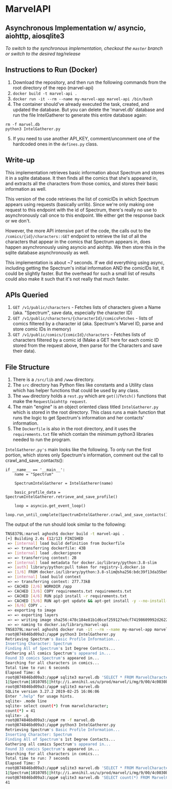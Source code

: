 # MarvelAPI 
## Asynchronous Implementation w/ asyncio, aiohttp, aiosqlite3
*To switch to the synchronous implementation, checkout the `master` branch or switch to the desired tag/release*

## Instructions to Run (Docker)
1. Download the repository, and then run the following commands from the root directory of the repo (marvel-api)
2. `docker build -t marvel-api .`
3. `docker run -it --rm --name my-marvel-app marvel-api /bin/bash`
4. The container should've already executed the task, created, and updated the database. But you can delete the 'marvel.db' database and run the file IntelGatherer to generate this entire database again:

```
rm -f marvel.db
python3 IntelGatherer.py
```
5. If you need to use another API_KEY, comment/uncomment one of the hardcoded ones in the `defines.py` class.

## Write-up
This implementation retrieves basic information about Spectrum and stores it in a sqlite database. It then finds all the comics that she's appeared in, and extracts all the characters from those comics, and stores their basic information as well.

This version of the code retrieves the list of comicIDs in which Spectrum appears using requests (basically urrlib). Since we're only making one request to this endpoint with the id of Spectrum, there's really no use to asynchronously call once to this endpoint. We either get the response back or we don't. 

However, the more API intensive part of the code, the calls out to the `/comics/{id}/characters::GET` endpoint to retrieve the list of all the characters that appear in the comics that Spectrum appears in, does happen asynchronously using asyncio and aiohttp. We then store this in the sqlite database asynchronously as well.

This implementation is about ~7 seconds. If we did everything using async, including getting the Spectrum's initial information AND the comicIDs list, it could be slightly faster. But the overhead for such a small list of results could also make it such that it's not really that much faster.

## APIs Queried
1. `GET /v1/public/characters` - Fetches lists of characters given a Name (aka. "Spectrum", save data, especially the character ID)
2. `GET /v1/public/characters/{characterId}/comicsFetches` - lists of comics filtered by a character id (aka. Spectrum's Marvel ID, parse and store comic IDs in memory)
3. `GET /v1/public/comics/{comicId}/characters` - Fetches lists of characters filtered by a comic id (Make a GET here for each comic ID stored from the request above, then parse for the Characters and save their data).

## File Structure
1. There is a `/src/lib` and `/www` directory. 
2. The `src` directory has Python files like constants and a Utility class which has helper functions that could be used by any class. 
3. The `www` directory holds a `rest.py` which are `get()`/`fetch()` functions that make the `Request`/`aiohttp request`. 
4. The main "engine" is an object oriented class titled `IntelGatherer.py` which is stored in the root directory. This class runs a main function that runs the logic to get Spectrum's information and her contacts' information. 
5. The `Dockerfile` is also in the root directory, and it uses the `requirements.txt` file which contain the minimum python3 libraries needed to run the program.

`IntelGatherer.py's` main looks like the following. To only run the first portion, which stores only Spectrum's information, comment out the call to crawl_and_save_contacts():
```
if __name__ == '__main__':
    name = "Spectrum"

    SpectrumIntelGatherer = IntelGatherer(name)

    basic_profile_data = SpectrumIntelGatherer.retrieve_and_save_profile()

    loop = asyncio.get_event_loop()
    loop.run_until_complete(SpectrumIntelGatherer.crawl_and_save_contacts())
```

The output of the run should look similar to the following:

```Bash
TNS8379L:marvel aghosh$ docker build -t marvel-api .
[+] Building 2.4s (12/12) FINISHED                                                                                     
 => [internal] load build definition from Dockerfile                                                              0.0s
 => => transferring dockerfile: 43B                                                                               0.0s
 => [internal] load .dockerignore                                                                                 0.0s
 => => transferring context: 2B                                                                                   0.0s
 => [internal] load metadata for docker.io/library/python:3.8-slim                                                0.8s
 => [auth] library/python:pull token for registry-1.docker.io                                                     0.0s
 => [1/6] FROM docker.io/library/python:3.8-slim@sha256:bdc39f13da35be9a8e592f8f49d12a4552ffd3e90b1fb866f7ab628f  0.0s
 => [internal] load build context                                                                                 0.3s
 => => transferring context: 277.73kB                                                                             0.3s
 => CACHED [2/6] WORKDIR /app                                                                                     0.0s
 => CACHED [3/6] COPY requirements.txt requirements.txt                                                           0.0s
 => CACHED [4/6] RUN pip3 install -r requirements.txt                                                             0.0s
 => CACHED [5/6] RUN apt-get update && apt-get install -y --no-install-recommends                                 0.0s
 => [6/6] COPY . .                                                                                                0.8s
 => exporting to image                                                                                            0.4s
 => => exporting layers                                                                                           0.3s
 => => writing image sha256:478c184e81b1d6cef259127edcf74198609992d2622ae802e9cfb7c459e69326                      0.0s
 => => naming to docker.io/library/marvel-api                                                                     0.0s
TNS8379L:marvel aghosh$ docker run -it --rm --name my-marvel-app marvel-api /bin/bash
root@874846bd09a3:/app# python3 IntelGatherer.py 
Retrieving Spectrum's Basic Profile Information...
Inserting Character: Spectrum
Finding All of Spectrum's 1st Degree Contacts...
Gathering all comics Spectrum's appeared in...
Found 33 comics Spectrum's appeared in...
Searching for all characters in comics...
Total time to run: 6 seconds
Elapsed Time: 6
root@874846bd09a3:/app# sqlite3 marvel.db 'SELECT * FROM MarvelCharacter WHERE name="Spectrum";'
1|Spectrum|1010705||http://i.annihil.us/u/prod/marvel/i/mg/9/00/4c0030bee8c86.jpg|1618195093.64277
root@874846bd09a3:/app# sqlite3 marvel.db 
SQLite version 3.27.2 2019-02-25 16:06:06
Enter ".help" for usage hints.
sqlite> .mode line
sqlite> select count(*) from marvelcharacter;
count(*) = 41
sqlite> .q
root@874846bd09a3:/app# rm -f marvel.db 
root@874846bd09a3:/app# python3 IntelGatherer.py 
Retrieving Spectrum's Basic Profile Information...
Inserting Character: Spectrum
Finding All of Spectrum's 1st Degree Contacts...
Gathering all comics Spectrum's appeared in...
Found 33 comics Spectrum's appeared in...
Searching for all characters in comics...
Total time to run: 7 seconds
Elapsed Time: 7
root@874846bd09a3:/app# sqlite3 marvel.db 'SELECT * FROM MarvelCharacter WHERE name="Spectrum";'
1|Spectrum|1010705||http://i.annihil.us/u/prod/marvel/i/mg/9/00/4c0030bee8c86.jpg|1618260229.38791
root@874846bd09a3:/app# sqlite3 marvel.db 'SELECT count(*) FROM MarvelCharacter;'
41
```
